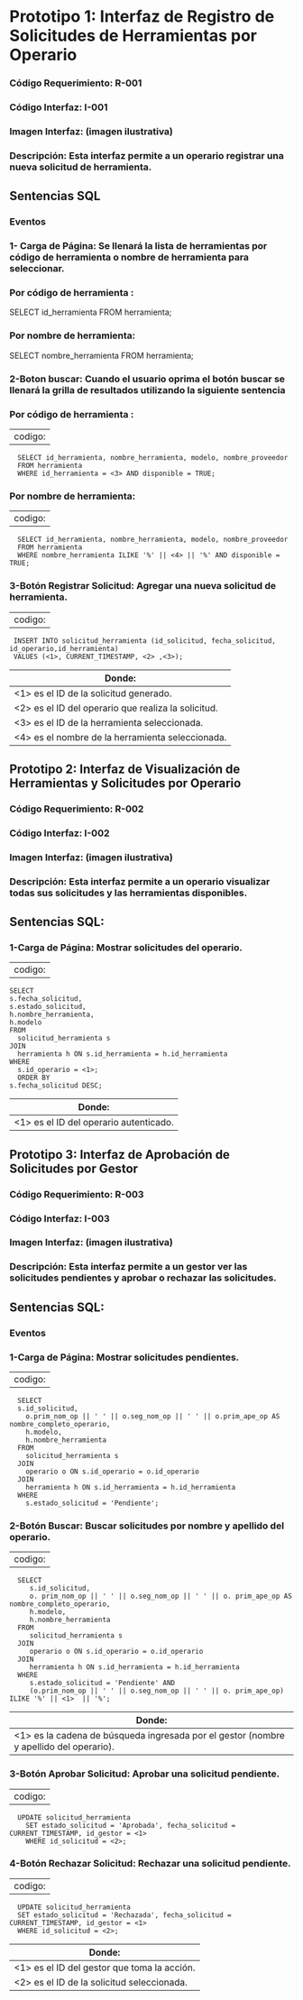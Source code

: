 # Prototipo 1: Interfaz de Registro de Solicitudes de Herramientas por Operario
### Código Requerimiento: R-001
### Código Interfaz: I-001
### Imagen Interfaz: (imagen ilustrativa) 
 
### Descripción: Esta interfaz permite a un operario registrar una nueva solicitud de herramienta.




## Sentencias SQL
### Eventos
### 1- Carga de Página: Se llenará la lista de herramientas por código de herramienta o nombre de herramienta para seleccionar.
### Por código de herramienta :
SELECT id_herramienta FROM herramienta; 
### Por nombre de herramienta:
SELECT nombre_herramienta FROM herramienta; 
### 2-Boton buscar:  Cuando el usuario oprima el botón buscar se llenará la grilla de resultados utilizando la siguiente sentencia
### Por código de herramienta :
||
  |-------------------------------------|
  |  codigo:  
      SELECT id_herramienta, nombre_herramienta, modelo, nombre_proveedor
      FROM herramienta
      WHERE id_herramienta = <3> AND disponible = TRUE;
      
### Por nombre de herramienta:
||
  |-------------------------------------|
  |  codigo:  
      SELECT id_herramienta, nombre_herramienta, modelo, nombre_proveedor
      FROM herramienta
      WHERE nombre_herramienta ILIKE '%' || <4> || '%' AND disponible = TRUE;
      
### 3-Botón Registrar Solicitud: Agregar una nueva solicitud de herramienta.
||
  |-------------------------------------|
  |  codigo:  
     INSERT INTO solicitud_herramienta (id_solicitud, fecha_solicitud, id_operario,id_herramienta)
     VALUES (<1>, CURRENT_TIMESTAMP, <2> ,<3>);

|Donde:|
|--------------------------------------------|
|<1> es el ID de la solicitud generado. |
|<2> es el ID del operario que realiza la solicitud. |
|<3> es el ID de la herramienta seleccionada. |
|<4> es el nombre de la herramienta seleccionada. |

 
## Prototipo 2: Interfaz de Visualización de Herramientas y Solicitudes por Operario
### Código Requerimiento: R-002
### Código Interfaz: I-002
### Imagen Interfaz:  (imagen ilustrativa)
### Descripción: Esta interfaz permite a un operario visualizar todas sus solicitudes y las herramientas disponibles.
## Sentencias SQL:
### 1-Carga de Página: Mostrar solicitudes del operario.

  ||
  |-------------------------------------|
  |codigo:
    SELECT 
    s.fecha_solicitud, 
    s.estado_solicitud, 
    h.nombre_herramienta, 
    h.modelo
    FROM 
      solicitud_herramienta s
    JOIN 
      herramienta h ON s.id_herramienta = h.id_herramienta
    WHERE 
      s.id_operario = <1>;
      ORDER BY 
    s.fecha_solicitud DESC;
    
|Donde:|
|-------------------------------------|
| <1> es el ID del operario autenticado. |


 ## Prototipo 3: Interfaz de Aprobación de Solicitudes por Gestor
### Código Requerimiento: R-003
### Código Interfaz: I-003
### Imagen Interfaz:  (imagen ilustrativa)
 
### Descripción: Esta interfaz permite a un gestor ver las solicitudes pendientes y aprobar o rechazar las solicitudes.

## Sentencias SQL:
### Eventos
### 1-Carga de Página: Mostrar solicitudes pendientes.
||
  |-------------------------------------|
  |  codigo:  
      SELECT 
      s.id_solicitud, 
        o.prim_nom_op || ' ' || o.seg_nom_op || ' ' || o.prim_ape_op AS nombre_completo_operario,
        h.modelo,
        h.nombre_herramienta
      FROM 
        solicitud_herramienta s
      JOIN 
        operario o ON s.id_operario = o.id_operario
      JOIN 
        herramienta h ON s.id_herramienta = h.id_herramienta
      WHERE 
        s.estado_solicitud = 'Pendiente';
    
### 2-Botón Buscar: Buscar solicitudes por nombre y apellido del operario.
||
  |-------------------------------------|
  |  codigo:  
      SELECT 
         s.id_solicitud, 
         o. prim_nom_op || ' ' || o.seg_nom_op || ' ' || o. prim_ape_op AS nombre_completo_operario,
         h.modelo,
         h.nombre_herramienta
      FROM 
         solicitud_herramienta s
      JOIN 
         operario o ON s.id_operario = o.id_operario
      JOIN 
         herramienta h ON s.id_herramienta = h.id_herramienta
      WHERE 
         s.estado_solicitud = 'Pendiente' AND
         (o.prim_nom_op || ' ' || o.seg_nom_op || ' ' || o. prim_ape_op) ILIKE '%' || <1>  || '%';


|Donde:|
|--------------------------------------------|
|<1> es la cadena de búsqueda ingresada por el gestor (nombre y apellido del operario).|

### 3-Botón Aprobar Solicitud: Aprobar una solicitud pendiente.
||
  |-------------------------------------|
  |  codigo:  
      UPDATE solicitud_herramienta
        SET estado_solicitud = 'Aprobada', fecha_solicitud = CURRENT_TIMESTAMP, id_gestor = <1>
        WHERE id_solicitud = <2>;

### 4-Botón Rechazar Solicitud: Rechazar una solicitud pendiente.
||
  |-------------------------------------|
  |  codigo:  
      UPDATE solicitud_herramienta
      SET estado_solicitud = 'Rechazada', fecha_solicitud = CURRENT_TIMESTAMP, id_gestor = <1>
      WHERE id_solicitud = <2>;

|Donde:|
|--------------------------------------------|
|<1> es el ID del gestor que toma la acción.|
|<2> es el ID de la solicitud seleccionada.|

